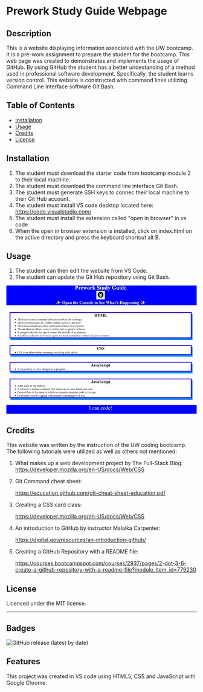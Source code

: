# Prework Study Guide Webpage

## Description

This is a website displaying information associated with the UW bootcamp. It is a pre-work assignment to prepare the student for the bootcamp. This web page was created to demonstrates and implements the usage of GitHub. By using GitHub the student has a better undestanding of a method used in professional software development. Specifically, the student learns version control. This website is constructed with command lines utilizing Command Line Interface software Git Bash.


## Table of Contents 

- [Installation](#installation)
- [Usage](#usage)
- [Credits](#credits)
- [License](#license)

## Installation

1. The student must download the starter code from bootcamp module 2 to their local machine.
2. The student must download the command line interface Git Bash.
3. The student must generate SSH keys to connec their local machine to their Git Hub account.
4. The student must install VS code desktop located here: https://code.visualstudio.com/
5. The student must install the extension called "open in browser" in vs code
6. When the open in browser extension is installed, click on index.html on the active directory and press the keyboard shortcut alt B.

## Usage


1. The student can then edit the website from VS Code.
2. The student can update the Git Hub repository using Git Bash.

![alt text](prework-study-guide/assets/images/screenshot.jpg)

## Credits

This website was written by the instruction of the UW coding bootcamp.
The following tutorials were utilized as well as others not mentioned:
1. What makes up a web development project by The Full-Stack Blog: 
   https://developer.mozilla.org/en-US/docs/Web/CSS

2. Git Command cheat sheet: 
   
   https://education.github.com/git-cheat-sheet-education.pdf

3. Creating a CSS card class: 
   
   https://developer.mozilla.org/en-US/docs/Web/CSS

4. An introduction to GitHub by instructor Malaika Carpenter:  
   
   https://digital.gov/resources/an-introduction-github/
 
5. Creating a GitHub Repository with a README file: 
   
   https://courses.bootcampspot.com/courses/2937/pages/2-dot-3-6-create-a-github-repository-with-a-readme-file?module_item_id=779230

## License

Licensed under the MIT license.

---

## Badges

![GitHub release (latest by date)](https://img.shields.io/github/downloads/SidneyBasa/pre-work/website/total?logo=github&style=plastic)

## Features

This project was created in VS code using HTML5, CSS and JavaScript with Google Chrome.

